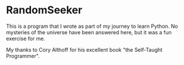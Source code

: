# RandomSeeker
This is a program that I wrote as part of my journey to learn Python.
No mysteries of the universe have been answered here, but it was a fun exercise for me.

My thanks to Cory Althoff for his excellent book "the Self-Taught Programmer".
